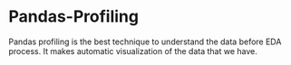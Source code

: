 # Pandas-Profiling 

Pandas profiling is the best technique to understand the data before EDA process. It makes automatic visualization of the data that we have. 
